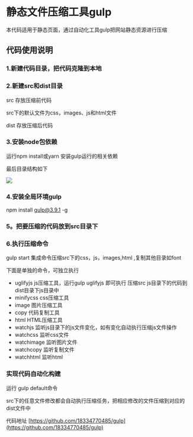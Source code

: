 # 静态文件压缩工具gulp

本代码适用于静态页面，通过自动化工具gulp把网站静态资源进行压缩

## 代码使用说明

### 1.新建代码目录，把代码克隆到本地

### 2.新建src和dist目录
src 存放压缩前代码

src下的默认文件为css，images、js和html文件

dist 存放压缩后代码

### 3.安装node包依赖
运行npm install或yarn 安装gulp运行的相关依赖

最后目录结构如下

![](https://user-gold-cdn.xitu.io/2019/11/27/16eab6c56320eb58?w=196&h=290&f=png&s=12160)

### 4.安装全局环境gulp

npm install gulp@3.9.1 -g

### 5。把要压缩的代码放到src目录下

### 6.执行压缩命令
gulp start
集成命令压缩src下的css，js，images,html ,复制其他目录如font

下面是单独的命令，可独立执行

* uglifyjs js压缩工具，运行gulp uglifyjs 即可执行 压缩src js目录下的代码到 dist目录下js目录中
* minifycss css压缩工具
* image 图片压缩工具 
* copy 代码复制工具
* html HTML压缩工具
* watchjs 监听js目录下的js文件变化，如有变化自动执行压缩js文件操作
* watchcss 监听css文件
* watchimage 监听图片文件
* watchcopy 监听复制文件
* watchhtml 监听html

### 实现代码自动化构建

运行 gulp default命令

src下的任意文件修改都会自动执行压缩任务，把相应修改的文件压缩到对应的dist文件中


代码地址 [https://github.com/18334770485/gulp](https://github.com/18334770485/gulp)


